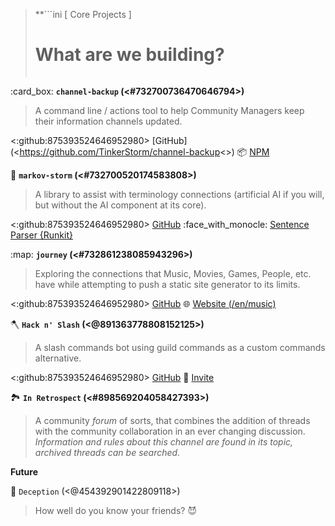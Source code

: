 > **```ini
>       [ Core Projects ]
>   # What are we building? #  
> ```**

:card_box: **`channel-backup` (<#732700736470646794>)**
> A command line / actions tool to help Community Managers keep their information channels updated.

<:github:875393524646952980> [GitHub](<https://github.com/TinkerStorm/channel-backup<>)
:package: [NPM](<https://npmjs.com/package/channel-backup>)

:ferris_wheel: **`markov-storm` (<#732700520174583808>)**
> A library to assist with terminology connections (artificial AI if you will, but without the AI component at its core).

<:github:875393524646952980> [GitHub](<https://github.com/TinkerStorm/markov-storm>)
:face_with_monocle: [Sentence Parser {Runkit}](<https://runkit.com/playthefallen/sentence-parser>)

:map: **`journey` (<#732861238085943296>)**
> Exploring the connections that Music, Movies, Games, People, etc. have while attempting to push a static site generator to its limits.

<:github:875393524646952980> [GitHub](<https://github.com/sudojunior/journey>)
:globe_with_meridians: [Website (/en/music)](<https://gitjourney.vercel.app/en/music>)

:axe: **`Hack n' Slash` (<@891363778808152125>)**
> A slash commands bot using guild commands as a custom commands alternative.

<:github:875393524646952980> [GitHub](<https://github.com/sudojunior/hack-n-slash>)
:robot: [Invite](<https://discord.com/api/oauth2/authorize?client_id=891363778808152125&permissions=0&scope=bot%20applications.commands>)

🏞 **`In Retrospect` (<#898569204058427393>)**
> A community *forum* of sorts, that combines the addition of threads with the community collaboration in an ever changing discussion. *Information and rules about this channel are found in its topic, archived threads can be searched.*

**Future**

:knife: `Deception` (<@454392901422809118>)
> How well do you know your friends? :smiling_imp: